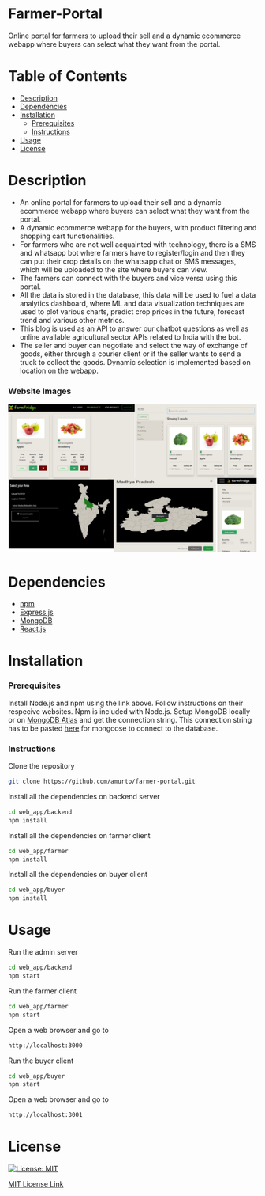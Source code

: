 # Farmer-Portal
Online portal for farmers to upload their sell and a dynamic ecommerce webapp where buyers can select what they want from the portal.

# Table of Contents

* [Description](https://github.com/amurto/farmer-portal#description)
* [Dependencies](https://github.com/amurto/farmer-portal#dependencies)
* [Installation](https://github.com/amurto/farmer-portal#installation)
  * [Prerequisites](https://github.com/amurto/farmer-portal#prerequisites)
  * [Instructions](https://github.com/amurto/farmer-portal#instructions)
* [Usage](https://github.com/amurto/farmer-portal#usage)
* [License](https://github.com/amurto/farmer-portal#license)

# Description

- An online portal for farmers to upload their sell and a dynamic ecommerce webapp where buyers can select what they want from the portal. 
- A dynamic ecommerce webapp for the buyers, with product filtering and shopping cart functionalities. 
- For farmers who are not well acquainted with technology, there is a SMS and whatsapp bot where farmers have to register/login and then they can put their crop details on the whatsapp chat or SMS messages, which will be uploaded to the site where buyers can view. 
- The farmers can connect with the buyers and vice versa using this portal. 
- All the data is stored in the database, this data will be used to fuel a data analytics dashboard, where ML and data visualization techniques are used to plot various charts, predict crop prices in the future, forecast trend and various other metrics. 
- This blog is used as an API to answer our chatbot questions as well as online available agricultural sector APIs related to India with the bot. 
- The seller and buyer can negotiate and select the way of exchange of goods, either through a courier client or if the seller wants to send a truck to collect the goods. Dynamic selection is implemented based on location on the webapp.
 
### Website Images
![Image of Website](images/demo.jpg)


# Dependencies

* [npm](https://www.npmjs.com/)
* [Express.js](https://expressjs.com/)
* [MongoDB](https://reactjs.org/)
* [React.js](https://reactjs.org/)

# Installation

### Prerequisites

Install Node.js and npm using the link above. Follow instructions on their respecive websites. Npm is included with Node.js. Setup MongoDB locally or on [MongoDB Atlas](https://www.mongodb.com/cloud/atlas) and get the connection string. This connection string has to be pasted [here](https://github.com/amurto/farmer-portal/blob/master/Farmer/backend/app.js) for mongoose to connect to the database.

### Instructions

Clone the repository
```bash
git clone https://github.com/amurto/farmer-portal.git
```

Install all the dependencies on backend server
```bash
cd web_app/backend 
npm install
```

Install all the dependencies on farmer client
```bash
cd web_app/farmer
npm install
```

Install all the dependencies on buyer client
```bash
cd web_app/buyer
npm install
```

# Usage

Run the admin server
```bash
cd web_app/backend
npm start
```

Run the farmer client
```bash
cd web_app/farmer
npm start
```

Open a web browser and go to
```bash
http://localhost:3000
```
Run the buyer client
```bash
cd web_app/buyer
npm start
```

Open a web browser and go to
```bash
http://localhost:3001
```

# License

[![License: MIT](https://img.shields.io/badge/License-MIT-yellow.svg)](https://opensource.org/licenses/MIT)

[MIT License Link](https://github.com/amurto/farmer-portal/blob/master/LICENSE)